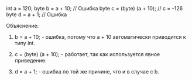 int a = 120;
byte b = a + 10;          // Ошибка
byte c = (byte) (a + 10); // c = -126
byte d = a + 1;           // Ошибка

Объяснение:

1. b = a + 10; - ошибка, потому что a + 10 автоматически приводится к типу int.

2. c = (byte) (a + 10); - работает, так как используется явное приведение.

3. d = a + 1; - ошибка по той же причине, что и в случае с b.

